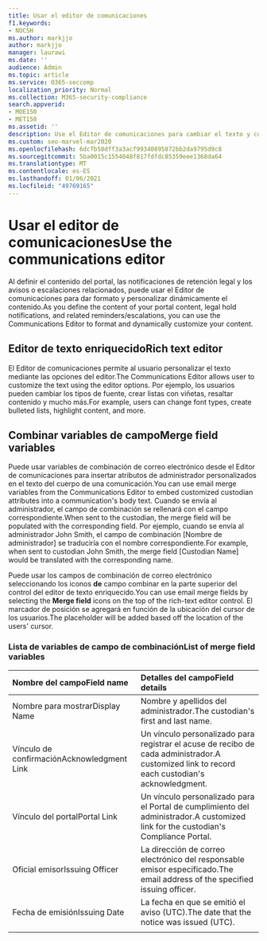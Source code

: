 ```yaml
---
title: Usar el editor de comunicaciones
f1.keywords:
- NOCSH
ms.author: markjjo
author: markjjo
manager: laurawi
ms.date: ''
audience: Admin
ms.topic: article
ms.service: O365-seccomp
localization_priority: Normal
ms.collection: M365-security-compliance
search.appverid:
- MOE150
- MET150
ms.assetid: ''
description: Use el Editor de comunicaciones para cambiar el texto y combinar variables de campo al dar formato al contenido.
ms.custom: seo-marvel-mar2020
ms.openlocfilehash: 6dcfb58dff3a3acf99340895872bb2da9795d9c8
ms.sourcegitcommit: 5ba0015c1554048f817fdfdc85359eee1368da64
ms.translationtype: MT
ms.contentlocale: es-ES
ms.lasthandoff: 01/06/2021
ms.locfileid: "49769165"
---
```

# <a name="use-the-communications-editor"></a><span data-ttu-id="0f1f9-103">Usar el editor de comunicaciones</span><span class="sxs-lookup"><span data-stu-id="0f1f9-103">Use the communications editor</span></span>

<span data-ttu-id="0f1f9-104">Al definir el contenido del portal, las notificaciones de retención legal y los avisos o escalaciones relacionados, puede usar el Editor de comunicaciones para dar formato y personalizar dinámicamente el contenido.</span><span class="sxs-lookup"><span data-stu-id="0f1f9-104">As you define the content of your portal content, legal hold notifications, and related reminders/escalations, you can use the Communications Editor to format and dynamically customize your content.</span></span>

## <a name="rich-text-editor"></a><span data-ttu-id="0f1f9-105">Editor de texto enriquecido</span><span class="sxs-lookup"><span data-stu-id="0f1f9-105">Rich text editor</span></span>

<span data-ttu-id="0f1f9-106">El Editor de comunicaciones permite al usuario personalizar el texto mediante las opciones del editor.</span><span class="sxs-lookup"><span data-stu-id="0f1f9-106">The Communications Editor allows user to customize the text using the editor options.</span></span> <span data-ttu-id="0f1f9-107">Por ejemplo, los usuarios pueden cambiar los tipos de fuente, crear listas con viñetas, resaltar contenido y mucho más.</span><span class="sxs-lookup"><span data-stu-id="0f1f9-107">For example, users can change font types, create bulleted lists, highlight content, and more.</span></span>

## <a name="merge-field-variables"></a><span data-ttu-id="0f1f9-108">Combinar variables de campo</span><span class="sxs-lookup"><span data-stu-id="0f1f9-108">Merge field variables</span></span>

<span data-ttu-id="0f1f9-109">Puede usar variables de combinación de correo electrónico desde el Editor de comunicaciones para insertar atributos de administrador personalizados en el texto del cuerpo de una comunicación.</span><span class="sxs-lookup"><span data-stu-id="0f1f9-109">You can use email merge variables from the Communications Editor to embed customized custodian attributes into a communication's body text.</span></span> <span data-ttu-id="0f1f9-110">Cuando se envía al administrador, el campo de combinación se rellenará con el campo correspondiente.</span><span class="sxs-lookup"><span data-stu-id="0f1f9-110">When sent to the custodian, the merge field will be populated with the corresponding field.</span></span> <span data-ttu-id="0f1f9-111">Por ejemplo, cuando se envía al administrador John Smith, el campo de combinación [Nombre de administrador] se traduciría con el nombre correspondiente.</span><span class="sxs-lookup"><span data-stu-id="0f1f9-111">For example, when sent to custodian John Smith, the merge field [Custodian Name] would be translated with the corresponding name.</span></span>

<span data-ttu-id="0f1f9-112">Puede usar los campos de combinación de correo electrónico seleccionando los iconos **de** campo combinar en la parte superior del control del editor de texto enriquecido.</span><span class="sxs-lookup"><span data-stu-id="0f1f9-112">You can use email merge fields by selecting the **Merge field** icons on the top of the rich-text editor control.</span></span> <span data-ttu-id="0f1f9-113">El marcador de posición se agregará en función de la ubicación del cursor de los usuarios.</span><span class="sxs-lookup"><span data-stu-id="0f1f9-113">The placeholder will be added based off the location of the users' cursor.</span></span>

### <a name="list-of-merge-field-variables"></a><span data-ttu-id="0f1f9-114">Lista de variables de campo de combinación</span><span class="sxs-lookup"><span data-stu-id="0f1f9-114">List of merge field variables</span></span>

| <span data-ttu-id="0f1f9-115">Nombre del campo</span><span class="sxs-lookup"><span data-stu-id="0f1f9-115">Field name</span></span>                  | <span data-ttu-id="0f1f9-116">Detalles del campo</span><span class="sxs-lookup"><span data-stu-id="0f1f9-116">Field details</span></span> |
| :------------------- | :------------------- |
| <span data-ttu-id="0f1f9-117">Nombre para mostrar</span><span class="sxs-lookup"><span data-stu-id="0f1f9-117">Display Name</span></span>  | <span data-ttu-id="0f1f9-118">Nombre y apellidos del administrador.</span><span class="sxs-lookup"><span data-stu-id="0f1f9-118">The custodian's first and last name.</span></span> | 
| <span data-ttu-id="0f1f9-119">Vínculo de confirmación</span><span class="sxs-lookup"><span data-stu-id="0f1f9-119">Acknowledgment Link</span></span> | <span data-ttu-id="0f1f9-120">Un vínculo personalizado para registrar el acuse de recibo de cada administrador.</span><span class="sxs-lookup"><span data-stu-id="0f1f9-120">A customized link to record each custodian's acknowledgment.</span></span>|                 |
| <span data-ttu-id="0f1f9-121">Vínculo del portal</span><span class="sxs-lookup"><span data-stu-id="0f1f9-121">Portal Link</span></span>     | <span data-ttu-id="0f1f9-122">Un vínculo personalizado para el Portal de cumplimiento del administrador.</span><span class="sxs-lookup"><span data-stu-id="0f1f9-122">A customized link for the custodian's Compliance Portal.</span></span>|                |
| <span data-ttu-id="0f1f9-123">Oficial emisor</span><span class="sxs-lookup"><span data-stu-id="0f1f9-123">Issuing Officer</span></span>                   | <span data-ttu-id="0f1f9-124">La dirección de correo electrónico del responsable emisor especificado.</span><span class="sxs-lookup"><span data-stu-id="0f1f9-124">The email address of the specified issuing officer.</span></span>|                   |
| <span data-ttu-id="0f1f9-125">Fecha de emisión</span><span class="sxs-lookup"><span data-stu-id="0f1f9-125">Issuing Date</span></span>                   | <span data-ttu-id="0f1f9-126">La fecha en que se emitió el aviso (UTC).</span><span class="sxs-lookup"><span data-stu-id="0f1f9-126">The date that the notice was issued (UTC).</span></span>              |
|||
